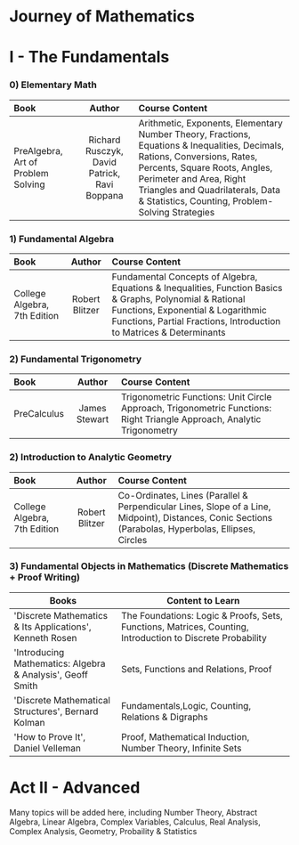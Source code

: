 # Journey of Mathematics

# I - The Fundamentals

### 0) Elementary Math
| Book | Author | Course Content |
|:--------------------------------------------------------------------------------|:-----------------------------:|:------------------------------------------------------------------------------------------------------|
| PreAlgebra, Art of Problem Solving | Richard Rusczyk, David Patrick, Ravi Boppana | Arithmetic, Exponents, Elementary Number Theory, Fractions, Equations & Inequalities, Decimals, Rations, Conversions, Rates, Percents, Square Roots, Angles, Perimeter and Area, Right Triangles and Quadrilaterals, Data & Statistics, Counting, Problem-Solving Strategies|

### 1) Fundamental Algebra 
| Book | Author | Course Content |
|:--------------------------------------------------------------------------------|:-----------------------------:|:------------------------------------------------------------------------------------------------------|
| College Algebra, 7th Edition | Robert Blitzer | Fundamental Concepts of Algebra, Equations & Inequalities, Function Basics & Graphs, Polynomial & Rational Functions, Exponential & Logarithmic Functions, Partial Fractions, Introduction to Matrices & Determinants|


### 2) Fundamental Trigonometry 
| Book | Author | Course Content |
|:--------------------------------------------------------------------------------|:-----------------------------:|:------------------------------------------------------------------------------------------------------|
| PreCalculus | James Stewart | Trigonometric Functions: Unit Circle Approach, Trigonometric Functions: Right Triangle Approach, Analytic Trigonometry|

### 2) Introduction to Analytic Geometry
| Book | Author | Course Content |
|:--------------------------------------------------------------------------------|:-----------------------------:|:------------------------------------------------------------------------------------------------------|
| College Algebra, 7th Edition | Robert Blitzer | Co-Ordinates, Lines (Parallel & Perpendicular Lines, Slope of a Line, Midpoint), Distances, Conic Sections (Parabolas, Hyperbolas, Ellipses, Circles|


### 3) Fundamental Objects in Mathematics (Discrete Mathematics + Proof Writing)

| Books         | Content to Learn |
| ------------- | ------------- |
| 'Discrete Mathematics & Its Applications', Kenneth Rosen | The Foundations: Logic & Proofs, Sets, Functions, Matrices, Counting, Introduction to Discrete Probability |
| 'Introducing Mathematics: Algebra & Analysis', Geoff Smith | Sets, Functions and Relations, Proof |
| 'Discrete Mathematical Structures', Bernard Kolman| Fundamentals,Logic, Counting, Relations & Digraphs |
| 'How to Prove It', Daniel Velleman | Proof, Mathematical Induction, Number Theory, Infinite Sets |

# Act II - Advanced
Many topics will be added here, including Number Theory, Abstract Algebra, Linear Algebra, Complex Variables, Calculus, Real Analysis, Complex Analysis, Geometry, Probaility & Statistics


